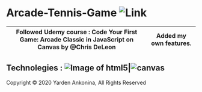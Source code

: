# Arcade-Tennis-Game ![Link](https://arcadetennis.netlify.com/)
Followed Udemy course : Code Your First Game: Arcade Classic in JavaScript on Canvas by @Chris DeLeon|Added my own features.
-----------------------------------------------------------------------------------------------------|----------------------
Technolegies : 
![Image of html5](https://i.udemycdn.com/course/750x422/1344866_5c41.jpg)|![canvas](https://i0.wp.com/storage.googleapis.com/blog-images-backup/1*sQuSbqYHW-38cJXo3RsvWA.png?ssl=1)
-----------------------------------------------------------------------------------------------------------------------
Copyright © 2020 Yarden Ankonina, All Rights Reserved
